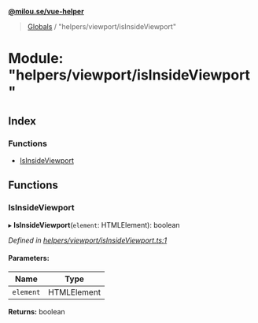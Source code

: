 **[@milou.se/vue-helper](../README.md)**

> [Globals](../globals.md) / "helpers/viewport/isInsideViewport"

# Module: "helpers/viewport/isInsideViewport"

## Index

### Functions

* [IsInsideViewport](_helpers_viewport_isinsideviewport_.md#isinsideviewport)

## Functions

### IsInsideViewport

▸ **IsInsideViewport**(`element`: HTMLElement): boolean

*Defined in [helpers/viewport/isInsideViewport.ts:1](https://github.com/milou-se/milou-vue-helper/blob/75d6769/src/helpers/viewport/isInsideViewport.ts#L1)*

#### Parameters:

Name | Type |
------ | ------ |
`element` | HTMLElement |

**Returns:** boolean
